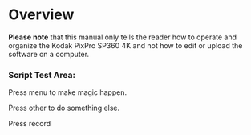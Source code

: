 # Overview

**Please note** that this manual only tells the reader how to operate and organize the Kodak PixPro SP360 4K and not how to edit or upload the software on a computer.

### Script Test Area: 

Press <span>menu</span> to make magic happen. 

Press <span>other</span> to do something else. 

Press <span>record</span>